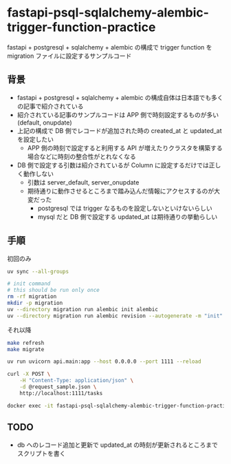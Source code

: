 # fastapi-psql-sqlalchemy-alembic-trigger-function-practice

fastapi + postgresql + sqlalchemy + alembic の構成で trigger function を migration ファイルに設定するサンプルコード

## 背景

- fastapi + postgresql + sqlalchemy + alembic の構成自体は日本語でも多くの記事で紹介されている
- 紹介されている記事のサンプルコードは APP 側で時刻設定するものが多い (default, onupdate)
- 上記の構成で DB 側でレコードが追加された時の created_at と updated_at を設定したい
    - APP 側の時刻で設定すると利用する API が増えたりクラスタを構築する場合などに時刻の整合性がとれなくなる
- DB 側で設定する引数は紹介されているが Column に設定するだけでは正しく動作しない
    - 引数は server_default, server_onupdate
    - 期待通りに動作させるところまで踏み込んだ情報にアクセスするのが大変だった
        - postgresql では trigger なるものを設定しないといけないらしい
        - mysql だと DB 側で設定する updated_at は期待通りの挙動らしい


## 手順

初回のみ

```sh
uv sync --all-groups

# init command 
# this should be run only once
rm -rf migration
mkdir -p migration
uv --directory migration run alembic init alembic
uv --directory migration run alembic revision --autogenerate -m "init"
```

それ以降

```sh
make refresh
make migrate

uv run uvicorn api.main:app --host 0.0.0.0 --port 1111 --reload
```

```sh
curl -X POST \
    -H "Content-Type: application/json" \
    -d @request_sample.json \
    http://localhost:1111/tasks

docker exec -it fastapi-psql-sqlalchemy-alembic-trigger-function-practice-sample_db-1 psql -U user -d sample_db -c "select * from tasks"
```

## TODO

- db へのレコード追加と更新で updated_at の時刻が更新されるところまでスクリプトを書く